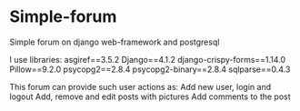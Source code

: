 # Simple-forum
Simple forum on django web-framework and postgresql

I use libraries:
asgiref==3.5.2
Django==4.1.2
django-crispy-forms==1.14.0
Pillow==9.2.0
psycopg2==2.8.4
psycopg2-binary==2.8.4
sqlparse==0.4.3

This forum can provide such user actions as:
Add new user, login and logout
Add, remove and edit posts with pictures
Add comments to the post
